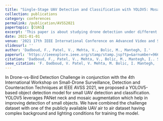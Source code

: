 ```yaml
---
title: "Single-Stage UAV Detection and Classification with YOLOV5: Mosaic Data Augmentation and PANet"
collection: publications
category: conferences
permalink: /publication/AVSS2021
papertopic: [CUAS]
excerpt: 'This paper is about studying drone detection under different types of domain shift.'
date: 2021-01-01
venue: '2021 17th IEEE International Conference on Advanced Video and Signal Based Surveillance (AVSS)'
slidesurl: ''
author: 'Dadboud, F., Patel, V., Mehta, V., Bolic, M., Mantegh, I.'
paperurl: 'https://ieeexplore.ieee.org/stamp/stamp.jsp?tp=&arnumber=9663841'
citation: 'Dadboud, F., Patel, V., Mehta, V., Bolic, M., Mantegh, I.. Single-Stage UAV Detection and Classification with YOLOV5: Mosaic Data Augmentation and PANet. 2021 17th IEEE International Conference on Advanced Video and Signal Based Surveillance, 2021.'
ieee_citation: 'F. Dadboud, V. Patel, V. Mehta, M. Bolic, I. Mantegh, 'Single-Stage UAV Detection and Classification with YOLOV5: Mosaic Data Augmentation and PANet,' 2021 17th IEEE International Conference on Advanced Video and Signal Based Surveillance, pp. 79, 2021.'
---
```


In Drone-vs-Bird Detection Challenge in conjunction with the 4th International Workshop on Small-Drone Surveillance, Detection and Counteraction Techniques at IEEE AVSS 2021, we proposed a YOLOV5-based object detection model for small UAV detection and classification. YOLOV5 leverages PANet neck and mosaic augmentation which help in improving detection of small objects. We have combined the challenge dataset with one of the publicly available UAV air to air dataset having complex background and lighting conditions for training the model.
